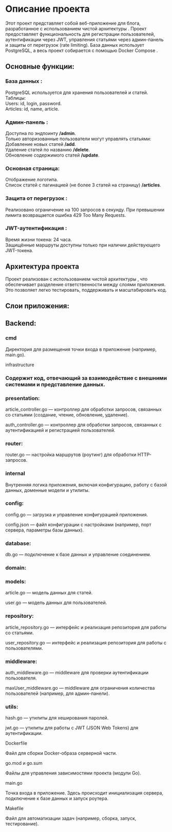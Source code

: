 # Описание проекта

Этот проект представляет собой веб-приложение для блога, разработанное с использованием чистой архитектуры . Проект предоставляет функциональность для регистрации пользователей, аутентификации через JWT, управления статьями через админ-панель и защиты от перегрузок (rate limiting). База данных использует PostgreSQL, а весь проект собирается с помощью Docker Compose .

## Основные функции:
### База данных :<br>
PostgreSQL используется для хранения пользователей и статей.<br>
Таблицы:<br>
Users: id, login, password.<br>
Articles: id, name, article.<br>
### Админ-панель :<br>
Доступна по эндпоинту **/admin**.<br>
Только авторизованные пользователи могут управлять статьями:<br>
Добавление новых статей **/add**.<br>
Удаление статей по названию **/delete**.<br>
Обновление содержимого статей **/update**.<br>
### Основная страница:<br>
Отображение логотипа.<br>
Список статей с пагинацией (не более 3 статей на страницу) **/articles**.<br>
### Защита от перегрузок :<br>
Реализовано ограничение на 100 запросов в секунду. При превышении лимита возвращается ошибка 429 Too Many Requests.<br>
### JWT-аутентификация :<br>
Время жизни токена: 24 часа.<br>
Защищённые маршруты доступны только при наличии действующего JWT-токена.<br>
## Архитектура проекта<br>
Проект реализован с использованием чистой архитектуры , что обеспечивает разделение ответственности между слоями приложения. Это позволяет легко тестировать, поддерживать и масштабировать код.

## Слои приложения:

## Backend:

### cmd

Директория для размещения точки входа в приложение (например, main.go).

infrastructure

### Содержит код, отвечающий за взаимодействие с внешними системами и представление данных.

### presentation:

article_controller.go — контроллер для обработки запросов, связанных со статьями (создание, чтение, обновление, удаление).

auth_controller.go — контроллер для обработки запросов, связанных с аутентификацией и регистрацией пользователей.

### router:

router.go — настройка маршрутов (роутинг) для обработки HTTP-запросов.

### internal

Внутренняя логика приложения, включая конфигурацию, работу с базой данных, доменные модели и утилиты.

### config:

config.go — загрузка и управление конфигурацией приложения.

config.json — файл конфигурации с настройками (например, порт сервера, параметры базы данных).

### database:

db.go — подключение к базе данных и управление соединением.

### domain:

### models:

article.go — модель данных для статей.

user.go — модель данных для пользователей.

### repository:

article_repository.go — интерфейс и реализация репозитория для работы со статьями.

user_repository.go — интерфейс и реализация репозитория для работы с пользователями.

### middleware:

auth_middleware.go — middleware для проверки аутентификации пользователя.

maxUser_middleware.go — middleware для ограничения количества пользователей (например, для админ-панели).

### utils:

hash.go — утилиты для хеширования паролей.

jwt.go — утилиты для работы с JWT (JSON Web Tokens) для аутентификации.

Dockerfile

Файл для сборки Docker-образа серверной части.

go.mod и go.sum

Файлы для управления зависимостями проекта (модули Go).

main.go

Точка входа в приложение. Здесь происходит инициализация сервера, подключение к базе данных и запуск роутера.

Makefile

Файл для автоматизации задач (например, сборка, запуск, тестирование).

